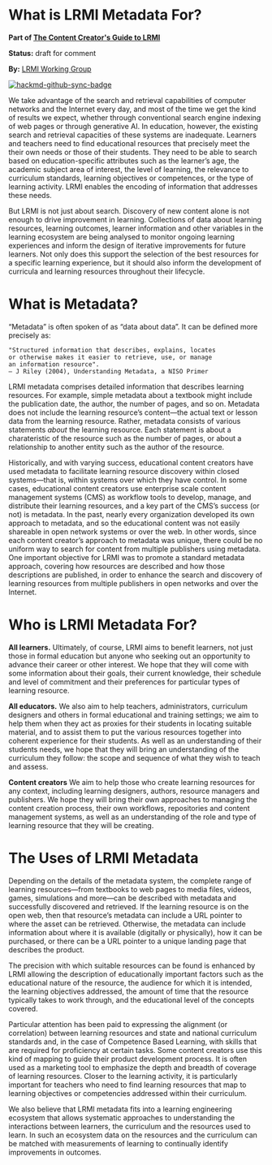 # What is LRMI Metadata For?

**Part of [The Content Creator's Guide to LRMI](content-creators-guide)**

**Status:** draft for comment

**By:** [LRMI Working Group](https://www.dublincore.org/groups/lrmi/)

[![hackmd-github-sync-badge](https://hackmd.io/0Q2vMuQjSqeIC1YNaFM8tQ/badge)](https://hackmd.io/0Q2vMuQjSqeIC1YNaFM8tQ)

We take advantage of the search and retrieval capabilities of computer networks and the Internet every day, and most of the time we get the kind of results we expect, whether through conventional search engine indexing of web pages or through generative AI. In education, however, the existing search and retrieval capacities of these systems are inadequate. Learners and teachers need to find educational resources that precisely meet the their own needs or those of their students. They need to be able to search based on education-specific attributes such as the learner’s age, the academic subject area of interest, the level of learning, the relevance to curriculum standards, learning objectives or competences, or the type of learning activity. LRMI enables the encoding of information that addresses these needs.

But LRMI is not just about search. Discovery of new content alone is not enough to drive improvement in learning. Collections of data about learning resources, learning outcomes, learner information and other variables in the learning ecosystem are being analysed to monitor ongoing learning experiences and inform the design of iterative improvements for future learners. Not only does this support the selection of the best resources for a specific learning experience, but it should also inform the development of curricula and learning resources throughout their lifecycle.

# What is Metadata?

“Metadata” is often spoken of as “data about data”. It can be defined more precisely as:

    "Structured information that describes, explains, locates
    or otherwise makes it easier to retrieve, use, or manage
    an information resource".
    — J Riley (2004), Understanding Metadata, a NISO Primer

LRMI metadata comprises detailed information that describes learning resources. For example, simple metadata about a textbook might include the publication date, the author, the number of pages, and so on. Metadata does not include the learning resource’s content—the actual text or lesson data from the learning resource. Rather, metadata consists of various statements *about* the learning resource. Each statement is about a charateristic of the resource such as the number of pages, or about a relationship to another entity such as the author of the resource.

Historically, and with varying success, educational content creators have used metadata to facilitate learning resource discovery within closed systems—that is, within systems over which they have control. In some cases, educational content creators use enterprise scale content management systems (CMS) as workflow tools to develop, manage, and distribute their learning resources, and a key part of the CMS’s success (or not) is metadata. In the past, nearly every organization developed its own approach to metadata, and so the educational content was not easily shareable in open network systems or over the web. In other words, since each content creator’s approach to metadata was unique, there could be no uniform way to search for content from multiple publishers using metadata. One important objective for LRMI was to promote a standard metadata approach, covering how resources are described and how those descriptions are published, in order to enhance the search and discovery of learning resources from multiple publishers in open networks and over the Internet.

# Who is LRMI Metadata For?
**All learners.** Ultimately, of course, LRMI aims to benefit learners, not just those in formal education but anyone who seeking out an opportunity to advance their career or other interest. We hope that they will come with some information about their goals, their current knowledge, their schedule and level of commitment and their preferences for particular types of learning resource.

**All educators.** We also aim to help teachers, administrators, curriculum designers and others in formal educational and training settings; we aim to help them when they act as proxies for their students in locating suitable material, and to assist them to put the various resources together into coherent experience for their students. As well as an understanding of their students needs, we hope that they will bring an understanding of the curriculum they follow: the  scope and sequence of what they wish to teach and assess. 

**Content creators** We aim to help those who create learning resources for any context, including learning designers, authors, resource managers and publishers. We hope they will bring their own approaches to managing the content creation process, their own workflows, repositories and content management systems, as well as an understanding of the role and type of learning resource that they will be creating. 

# The Uses of LRMI Metadata

Depending on the details of the metadata system, the complete range of learning resources—from textbooks to web pages to media files, videos, games, simulations and more—can be described with metadata and successfully discovered and retrieved. If the learning resource is on the open web, then that resource’s metadata can include a URL pointer to where the asset can be retrieved. Otherwise, the metadata can include information about where it is available (digitally or physically), how it can be purchased, or there can be a URL pointer to a unique landing page that describes the product.

The precision with which suitable resources can be found is enhanced by LRMI allowing the description of educationally important factors such as the educational nature of the resource, the audience for which it is intended, the learning objectives addressed, the amount of time that the resource typically takes to work through, and the educational level of the concepts covered.

Particular attention has been paid to expressing the alignment (or correlation) between learning resources and state and national curriculum standards and, in the case of Competence Based Learning, with skills that are required for proficiency at certain tasks. Some content creators use this kind of mapping to guide their product development process. It is often used as a marketing tool to emphasize the depth and breadth of coverage of learning resources. Closer to the learning activity, it is particularly important for teachers who need to find learning resources that map to learning objectives or competencies addressed within their curriculum.

We also believe that LRMI metadata fits into a learning engineering ecosystem that allows systematic approaches to understanding the interactions between learners, the curriculum and the resources used to learn. In such an ecosystem data on the resources and the curriculum can be matched with measurements of learning to continually identify improvements in outcomes.

